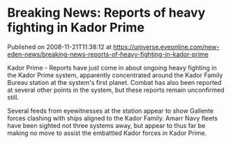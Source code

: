 # Breaking News: Reports of heavy fighting in Kador Prime
Published on 2008-11-21T11:38:12 at https://universe.eveonline.com/new-eden-news/breaking-news-reports-of-heavy-fighting-in-kador-prime

Kador Prime - Reports have just come in about ongoing heavy fighting in the Kador Prime system, apparently concentrated around the Kador Family Bureau station at the system's first planet. Combat has also been reported at several other points in the system, but these reports remain unconfirmed still.

Several feeds from eyewitnesses at the station appear to show Gallente forces clashing with ships aligned to the Kador Family.  Amarr Navy fleets have been sighted not three systems away, but appear to thus far be making no move to assist the embattled Kador forces in Kador Prime.
